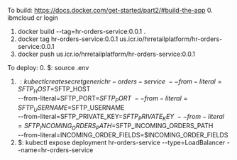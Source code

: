 To build: https://docs.docker.com/get-started/part2/#build-the-app
0. ibmcloud cr login
1. docker build --tag=hr-orders-service:0.0.1 .
2. docker tag hr-orders-service:0.0.1 us.icr.io/hrretailplatform/hr-orders-service:0.0.1
3. docker push us.icr.io/hrretailplatform/hr-orders-service:0.0.1

To deploy:
0. $: source .env 
1. $: kubectl create secret generic hr-orders-service \
  --from-literal=SFTP_HOST=$SFTP_HOST \
  --from-literal=SFTP_PORT=$SFTP_PORT \
  --from-literal=SFTP_USERNAME=$SFTP_USERNAME \
  --from-literal=SFTP_PRIVATE_KEY=$SFTP_PRIVATE_KEY \
  --from-literal=SFTP_INCOMING_ORDERS_PATH=$SFTP_INCOMING_ORDERS_PATH \
  --from-literal=INCOMING_ORDER_FIELDS=$INCOMING_ORDER_FIELDS
2. $: kubectl expose deployment hr-orders-service --type=LoadBalancer --name=hr-orders-service
